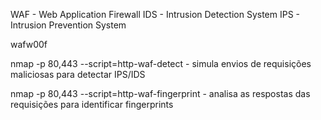 WAF - Web Application Firewall
IDS - Intrusion Detection System
IPS - Intrusion Prevention System

wafw00f <url>

nmap -p 80,443 <url> --script=http-waf-detect - simula envios de requisições maliciosas para detectar IPS/IDS

nmap -p 80,443 <url> --script=http-waf-fingerprint - analisa as respostas das requisições para identificar fingerprints